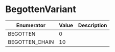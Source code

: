 # BegottenVariant

| Enumerator      | Value | Description |
| --------------- | ----- | ----------- |
| BEGOTTEN        | 0     |             |
| BEGOTTEN\_CHAIN | 10    |             |
